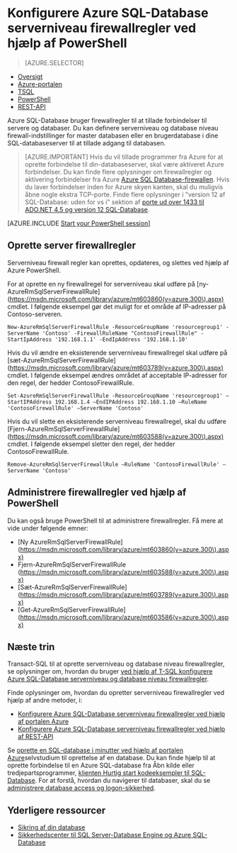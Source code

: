<properties
    pageTitle="Konfigurere Azure SQL-Database serverniveau firewallregler ved hjælp af PowerShell | Microsoft Azure"
    description="Lær, hvordan du konfigurerer firewallen for IP-adresser, få adgang til Azure SQL-databaser."
    services="sql-database"
    documentationCenter=""
    authors="stevestein"
    manager="jhubbard"
    editor=""/>


<tags
    ms.service="sql-database"
    ms.workload="data-management"
    ms.tgt_pltfrm="na"
    ms.devlang="dotnet"
    ms.topic="article"
    ms.date="08/09/2016"
    ms.author="sstein"/>


# <a name="configure-azure-sql-database-server-level-firewall-rules-by-using-powershell"></a>Konfigurere Azure SQL-Database serverniveau firewallregler ved hjælp af PowerShell


> [AZURE.SELECTOR]
- [Oversigt](sql-database-firewall-configure.md)
- [Azure-portalen](sql-database-configure-firewall-settings.md)
- [TSQL](sql-database-configure-firewall-settings-tsql.md)
- [PowerShell](sql-database-configure-firewall-settings-powershell.md)
- [REST-API](sql-database-configure-firewall-settings-rest.md)


Azure SQL-Database bruger firewallregler til at tillade forbindelser til servere og databaser. Du kan definere serverniveau og database niveau firewall-indstillinger for master databasen eller en brugerdatabase i dine SQL-databaseserver til at tillade adgang til databasen.

> [AZURE.IMPORTANT] Hvis du vil tillade programmer fra Azure for at oprette forbindelse til din-databaseserver, skal være aktiveret Azure forbindelser. Du kan finde flere oplysninger om firewallregler og aktivering forbindelser fra Azure [Azure SQL Database-firewallen](sql-database-firewall-configure.md). Hvis du laver forbindelser inden for Azure skyen kanten, skal du muligvis åbne nogle ekstra TCP-porte. Finde flere oplysninger i "version 12 af SQL-Database: uden for vs i" sektion af [porte ud over 1433 til ADO.NET 4.5 og version 12 SQL-Database](sql-database-develop-direct-route-ports-adonet-v12.md).


[AZURE.INCLUDE [Start your PowerShell session](../../includes/sql-database-powershell.md)]

## <a name="create-server-firewall-rules"></a>Oprette server firewallregler

Serverniveau firewall regler kan oprettes, opdateres, og slettes ved hjælp af Azure PowerShell.

For at oprette en ny firewallregel for serverniveau skal udføre på [ny-AzureRmSqlServerFirewallRule] (https://msdn.microsoft.com/library/azure/mt603860(v=azure.300\).aspx) cmdlet. I følgende eksempel gør det muligt for et område af IP-adresser på Contoso-serveren.

    New-AzureRmSqlServerFirewallRule -ResourceGroupName 'resourcegroup1' -ServerName 'Contoso' -FirewallRuleName "ContosoFirewallRule" -StartIpAddress '192.168.1.1' -EndIpAddress '192.168.1.10'       

Hvis du vil ændre en eksisterende serverniveau firewallregel skal udføre på [sæt-AzureRmSqlServerFirewallRule] (https://msdn.microsoft.com/library/azure/mt603789(v=azure.300\).aspx) cmdlet. I følgende eksempel ændres området af acceptable IP-adresser for den regel, der hedder ContosoFirewallRule.

    Set-AzureRmSqlServerFirewallRule -ResourceGroupName 'resourcegroup1' –StartIPAddress 192.168.1.4 –EndIPAddress 192.168.1.10 –RuleName 'ContosoFirewallRule' –ServerName 'Contoso'

Hvis du vil slette en eksisterende serverniveau firewallregel, skal du udføre [Fjern-AzureRmSqlServerFirewallRule] (https://msdn.microsoft.com/library/azure/mt603588(v=azure.300\).aspx) cmdlet. I følgende eksempel sletter den regel, der hedder ContosoFirewallRule.

    Remove-AzureRmSqlServerFirewallRule –RuleName 'ContosoFirewallRule' –ServerName 'Contoso'


## <a name="manage-firewall-rules-by-using-powershell"></a>Administrere firewallregler ved hjælp af PowerShell

Du kan også bruge PowerShell til at administrere firewallregler. Få mere at vide under følgende emner:

* [Ny AzureRmSqlServerFirewallRule] (https://msdn.microsoft.com/library/azure/mt603860(v=azure.300\).aspx)
* Fjern-AzureRmSqlServerFirewallRule (https://msdn.microsoft.com/library/azure/mt603588(v=azure.300\).aspx)
* [Sæt-AzureRmSqlServerFirewallRule] (https://msdn.microsoft.com/library/azure/mt603789(v=azure.300\).aspx)
* [Get-AzureRmSqlServerFirewallRule] (https://msdn.microsoft.com/library/azure/mt603586(v=azure.300\).aspx)


## <a name="next-steps"></a>Næste trin

Transact-SQL til at oprette serverniveau og database niveau firewallregler, se oplysninger om, hvordan du bruger [ved hjælp af T-SQL konfigurere Azure SQL-Database serverniveau og database niveau firewallregler](sql-database-configure-firewall-settings-tsql.md).

Finde oplysninger om, hvordan du opretter serverniveau firewallregler ved hjælp af andre metoder, i:

- [Konfigurere Azure SQL-Database serverniveau firewallregler ved hjælp af portalen Azure](sql-database-configure-firewall-settings.md)
- [Konfigurere Azure SQL-Database serverniveau firewallregler ved hjælp af REST-API](sql-database-configure-firewall-settings-rest.md)

Se [oprette en SQL-database i minutter ved hjælp af portalen Azure](sql-database-get-started.md)selvstudium til oprettelse af en database.
Du kan finde hjælp til at oprette forbindelse til en Azure SQL-database fra Åbn kilde eller tredjepartsprogrammer, [klienten Hurtig start kodeeksempler til SQL-Database](https://msdn.microsoft.com/library/azure/ee336282.aspx).
For at forstå, hvordan du navigerer til databaser, skal du se [administrere database access og logon-sikkerhed](https://msdn.microsoft.com/library/azure/ee336235.aspx).


## <a name="additional-resources"></a>Yderligere ressourcer

- [Sikring af din database](sql-database-security.md)
- [Sikkerhedscenter til SQL Server-Database Engine og Azure SQL-Database](https://msdn.microsoft.com/library/bb510589)


<!--Image references-->
[1]: ./media/sql-database-configure-firewall-settings/AzurePortalBrowseForFirewall.png
[2]: ./media/sql-database-configure-firewall-settings/AzurePortalFirewallSettings.png
<!--anchors-->
